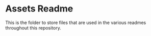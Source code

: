 # Assets Readme

This is the folder to store files that are used in the various readmes throughout this repository.
